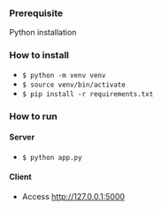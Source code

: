 ### Prerequisite
Python installation

### How to install
- `$ python -m venv venv`
- `$ source venv/bin/activate`
- `$ pip install -r requirements.txt`

### How to run
#### Server
- `$ python app.py`

#### Client
- Access http://127.0.0.1:5000
